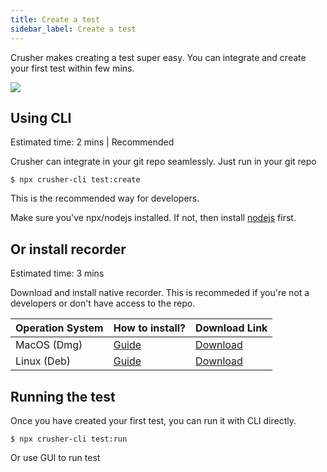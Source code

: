 ```yaml
---
title: Create a test
sidebar_label: Create a test
---
```


<head>
  <title>Ionic Framework Packages: CDN, Angular, Vue, and React</title>
  <meta
    name="description"
    content="View our different packages that can be used to quickly start using Ionic Framework or Ionicons CDN in a test environment, Angular, Vue, React, or none at all."
  />
</head>

Crusher makes creating a test super easy. You can integrate and create your first test within few mins.

<img src="https://i.imgur.com/fK6fwUk.png"/>



## Using CLI

<div style={{fontSize: 12, marginBottom: 24}}>Estimated time: 2 mins | Recommended</div>


Crusher can integrate in your git repo seamlessly. Just run in your git repo

```shell
$ npx crusher-cli test:create
```


This is the recommended way for developers.


Make sure you've npx/nodejs installed. If not, then install [nodejs](https://nodejs.org/en/download/) first.


## Or install recorder
<div style={{fontSize: 12, marginBottom: 24}}>Estimated time: 3 mins</div>

Download and install native recorder. This is recommeded if you're not a developers or don't have access to the repo.


| Operation System | How to install? | Download Link |
|--|--|--|
|  MacOS (Dmg) | [Guide](/docs/how-to/installing-crusher-recorder#how-to-install-dmg-on-mac-os)  | [Download](https://github.com/crusherdev/crusher-downloads/releases/download/0.99/crusher-recorder.dmg) |
|  Linux (Deb)| [Guide](/docs/how-to/installing-crusher-recorder#how-to-install-deb)  | [Download](https://github.com/crusherdev/crusher-downloads/releases/download/0.99/crusher-recorder.deb) |



## Running the test

Once you have created your first test, you can run it with CLI directly.

```shell
$ npx crusher-cli test:run
```

Or use GUI to run test